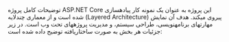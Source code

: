 توضیحات کامل پروژه ASP.NET Core
این پروژه به عنوان یک نمونه کار پیادهسازی شده است و از معماری چندلایه (Layered Architecture) پیروی میکند. هدف آن نمایش مهارتهای برنامهنویسی، طراحی سیستم، و مدیریت پروژههای تحت وب است. در زیر جزئیات هر بخش به صورت ساختاریافته توضیح داده شده است:
